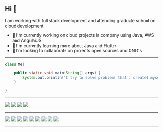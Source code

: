 ## Hi 👋

I am working with full stack development and attending graduate school on cloud development

- 🔭 I'm currently working on cloud projects in company using Java, AWS and AngularJS
- 🌱 I'm currently learning more about Java and Flutter
- 🤝 I’m looking to collaborate on projects open sources and ONG's

----------

```java
class Me{

    public static void main(String[] args) {
        System.out.println("I try to solve problems that I created myself");
    }
    
}
```

----------



[<img src="https://img.shields.io/badge/twitter-%231DA1F2.svg?&style=for-the-badge&logo=twitter&logoColor=white" />](https://twitter.com/OIsmaelElias) [<img src="https://img.shields.io/badge/linkedin-%230077B5.svg?&style=for-the-badge&logo=linkedin&logoColor=white" />](https://www.linkedin.com/in/ismael-eliass/) [<img src = "https://img.shields.io/badge/instagram-%23E4405F.svg?&style=for-the-badge&logo=instagram&logoColor=white">](https://www.instagram.com/ismael.eliass/) [<img src = "https://img.shields.io/badge/facebook-%231877F2.svg?&style=for-the-badge&logo=facebook&logoColor=white">](https://www.facebook.com/ismael.elias.904)

----------


[<img src="https://img.shields.io/badge/JavaScript-323330?style=for-the-badge&logo=javascript&logoColor=F7DF1E"/>]()
[<img src="https://img.shields.io/badge/React-20232A?style=for-the-badge&logo=react&logoColor=61DAFB">]()
[<img src="https://img.shields.io/badge/AngularJS-E23237?style=for-the-badge&logo=angularjs&logoColor=white">]()
[<img src="https://img.shields.io/badge/Spring-6DB33F?style=for-the-badge&logo=spring&logoColor=white">]()
[<img src="https://img.shields.io/badge/Spring_Boot-F2F4F9?style=for-the-badge&logo=spring-boot">]()
[<img src="https://img.shields.io/badge/Node.js-339933?style=for-the-badge&logo=nodedotjs&logoColor=white">]()
[<img src="https://img.shields.io/badge/nestjs-E0234E?style=for-the-badge&logo=nestjs&logoColor=white">]()
[<img src="https://img.shields.io/badge/Junit5-25A162?style=for-the-badge&logo=junit5&logoColor=white">]()
[<img src="https://img.shields.io/badge/Mocha-8D6748?style=for-the-badge&logo=Mocha&logoColor=white"/>]()

----------
